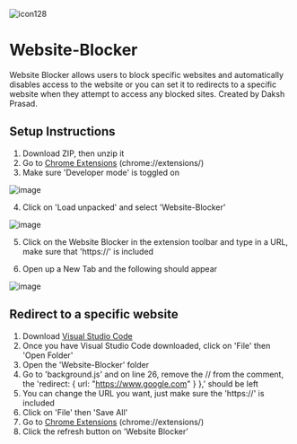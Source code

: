 ![icon128](https://github.com/user-attachments/assets/b440b1b6-410d-460e-be3c-1662e2aea0a8)

# Website-Blocker
Website Blocker allows users to block specific websites and automatically disables access to the website or you can set it to redirects to a specific website when they attempt to access any blocked sites. Created by Daksh Prasad.

## Setup Instructions
1. Download ZIP, then unzip it
2. Go to [Chrome Extensions](chrome://extensions/) (chrome://extensions/)
3. Make sure 'Developer mode' is toggled on

![image](https://github.com/user-attachments/assets/b687fbe7-2d63-473a-bd3a-48de80c2765d)

4. Click on 'Load unpacked' and select 'Website-Blocker'

![image](https://github.com/user-attachments/assets/dec961da-c664-46ab-a1f1-33901c5580b7)

5. Click on the Website Blocker in the extension toolbar and type in a URL, make sure that 'https://' is included

6. Open up a New Tab and the following should appear

![image](https://github.com/user-attachments/assets/aef8222c-f007-4feb-81bf-b910ae51f288)



## Redirect to a specific website
1. Download [Visual Studio Code](https://code.visualstudio.com/download)
2. Once you have Visual Studio Code downloaded, click on 'File' then 'Open Folder'
3. Open the 'Website-Blocker' folder
4. Go to 'background.js' and on line 26, remove the // from the comment, the 'redirect: { url: "https://www.google.com" } },' should be left
5. You can change the URL you want, just make sure the 'https://' is included
6. Click on 'File' then 'Save All'
7. Go to [Chrome Extensions](chrome://extensions/) (chrome://extensions/)
8. Click the refresh button on 'Website Blocker'
